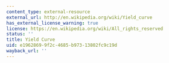 ```yaml
---
content_type: external-resource
external_url: http://en.wikipedia.org/wiki/Yield_curve
has_external_license_warning: true
license: https://en.wikipedia.org/wiki/All_rights_reserved
status: ''
title: Yield Curve
uid: e1962869-9f2c-4685-b973-13802fc9c19d
wayback_url: ''
---
```

